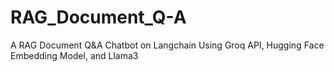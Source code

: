 # RAG_Document_Q-A
A RAG Document Q&amp;A Chatbot on Langchain Using Groq API, Hugging Face Embedding Model,  and Llama3
